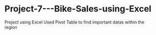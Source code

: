 # Project-7---Bike-Sales-using-Excel
Project using Excel
Used Pivot Table to find important datas within the region

